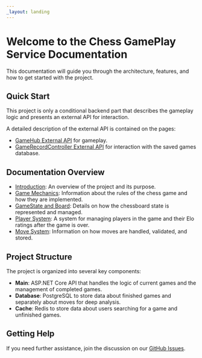 ```yaml
---
_layout: landing
---
```


# Welcome to the Chess GamePlay Service Documentation

This documentation will guide you through the architecture, features, and how to get started with the project.

## Quick Start

This project is only a conditional backend part that describes the gameplay logic and presents an external API for interaction.

A detailed description of the external API is contained on the pages:

- [GameHub External API](docs/gameHub-api.md) for gameplay.
- [GameRecordController External API](docs/gameController-api.md) for interaction with the saved games database.

## Documentation Overview

- [Introduction](docs/introduction.md): An overview of the project and its purpose.
- [Game Mechanics](docs/game-mechanics.md): Information about the rules of the chess game and how they are implemented.
- [GameState and Board](docs/game-state-and-board.md): Details on how the chessboard state is represented and managed.
- [Player System](docs/player-system.md): A system for managing players in the game and their Elo ratings after the game is over.
- [Move System](docs/move-system.md): Information on how moves are handled, validated, and stored.

## Project Structure

The project is organized into several key components:

- **Main**: ASP.NET Core API that handles the logic of current games and the management of completed games.
- **Database**: PostgreSQL to store data about finished games and separately about moves for deep analysis.
- **Cache**: Redis to store data about users searching for a game and unfinished games.

## Getting Help

If you need further assistance, join the discussion on our [GitHub Issues](https://github.com/VuykoSheshych/GamePlayService/issues).
